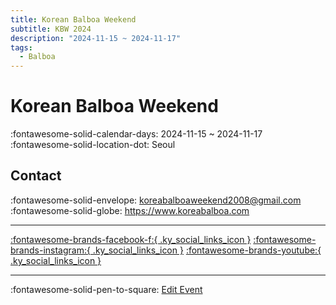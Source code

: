 ```yaml
---
title: Korean Balboa Weekend
subtitle: KBW 2024
description: "2024-11-15 ~ 2024-11-17"
tags:
  - Balboa
---
```


# Korean Balboa Weekend 

:fontawesome-solid-calendar-days: 2024-11-15 ~ 2024-11-17  
:fontawesome-solid-location-dot: Seoul  

## Contact

:fontawesome-solid-envelope: <koreabalboaweekend2008@gmail.com>  
:fontawesome-solid-globe: <https://www.koreabalboa.com>  

---

 [:fontawesome-brands-facebook-f:{ .ky_social_links_icon }](https://www.facebook.com/KoreaBalboaWeekend) [:fontawesome-brands-instagram:{ .ky_social_links_icon }](https://instagram.com/balboa_seoul) [:fontawesome-brands-youtube:{ .ky_social_links_icon }](https://youtube.com/TheBalboaKorea)

---

:fontawesome-solid-pen-to-square: [Edit Event](https://github.com/swingdance/events/issues/new?assignees=&labels=update+event&projects=&template=03-update_entity.yml&title=Update%20Event%3A%202024%2Fko_KR%20%E2%80%A2%20Korean%20Balboa%20Weekend&region=ko_KR&year=2024&id=korean-balboa-weekend-2024&name=Korean%20Balboa%20Weekend&org_id=)
